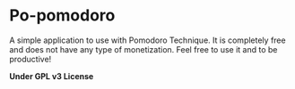 Po-pomodoro
===========

A simple application to use with Pomodoro Technique. It is completely free and does not have any type of monetization. Feel free to use it and to be productive!


<b>Under GPL v3 License</b>
